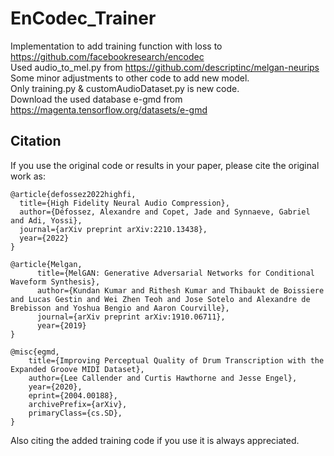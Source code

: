 # EnCodec_Trainer

Implementation to add training function with loss to https://github.com/facebookresearch/encodec \
Used audio_to_mel.py from https://github.com/descriptinc/melgan-neurips \
Some minor adjustments to other code to add new model. \
Only training.py & customAudioDataset.py is new code. \
Download the used database e-gmd from https://magenta.tensorflow.org/datasets/e-gmd

## Citation
If you use the original code or results in your paper, please cite the original work as:
```
@article{defossez2022highfi,
  title={High Fidelity Neural Audio Compression},
  author={Défossez, Alexandre and Copet, Jade and Synnaeve, Gabriel and Adi, Yossi},
  journal={arXiv preprint arXiv:2210.13438},
  year={2022}
}

@article{Melgan,
      title={MelGAN: Generative Adversarial Networks for Conditional Waveform Synthesis}, 
      author={Kundan Kumar and Rithesh Kumar and Thibaukt de Boissiere and Lucas Gestin and Wei Zhen Teoh and Jose Sotelo and Alexandre de Brebisson and Yoshua Bengio and Aaron Courville},
      journal={arXiv preprint arXiv:1910.06711},
      year={2019}
}

@misc{egmd,
    title={Improving Perceptual Quality of Drum Transcription with the Expanded Groove MIDI Dataset},
    author={Lee Callender and Curtis Hawthorne and Jesse Engel},
    year={2020},
    eprint={2004.00188},
    archivePrefix={arXiv},
    primaryClass={cs.SD},
}
```

Also citing the added training code if you use it is always appreciated.
